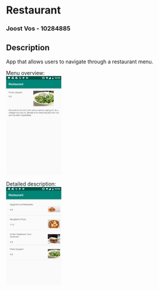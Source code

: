 # Restaurant

### Joost Vos - 10284885

## Description

App that allows users to navigate through a restaurant menu.

Menu overview: <br/>
<img src="/doc/Screenshot_Menu.png" height="30%" width="30%"/>

Detailed description: <br/>
<img src="/doc/Screenshot_Detail.png" height="30%" width="30%"/>
